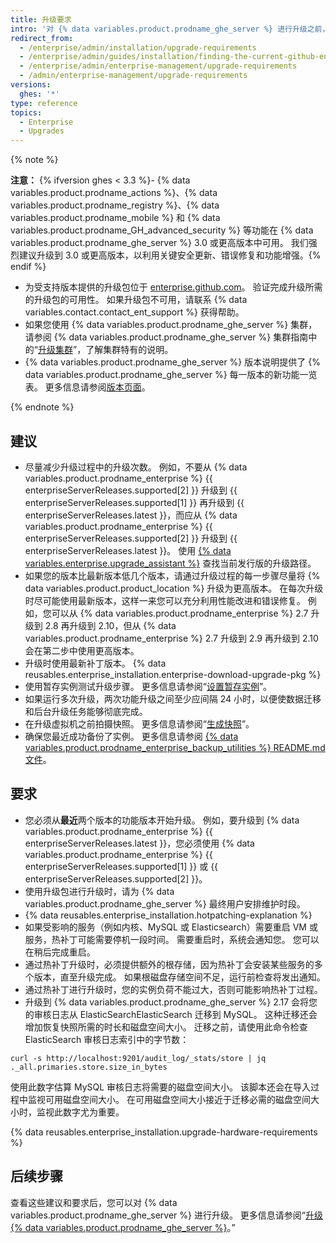 ```yaml
---
title: 升级要求
intro: '对 {% data variables.product.prodname_ghe_server %} 进行升级之前，请查阅升级策略规划的建议和要求。'
redirect_from:
  - /enterprise/admin/installation/upgrade-requirements
  - /enterprise/admin/guides/installation/finding-the-current-github-enterprise-release
  - /enterprise/admin/enterprise-management/upgrade-requirements
  - /admin/enterprise-management/upgrade-requirements
versions:
  ghes: '*'
type: reference
topics:
  - Enterprise
  - Upgrades
---
```


{% note %}

**注意：**
{% ifversion ghes < 3.3 %}- {% data variables.product.prodname_actions %}、{% data variables.product.prodname_registry %}、{% data variables.product.prodname_mobile %} 和 {% data variables.product.prodname_GH_advanced_security %} 等功能在 {% data variables.product.prodname_ghe_server %} 3.0 或更高版本中可用。 我们强烈建议升级到 3.0 或更高版本，以利用关键安全更新、错误修复和功能增强。{% endif %}
- 为受支持版本提供的升级包位于 [enterprise.github.com](https://enterprise.github.com/releases)。 验证完成升级所需的升级包的可用性。 如果升级包不可用，请联系 {% data variables.contact.contact_ent_support %} 获得帮助。
- 如果您使用 {% data variables.product.prodname_ghe_server %} 集群，请参阅 {% data variables.product.prodname_ghe_server %} 集群指南中的“[升级集群](/enterprise/admin/guides/clustering/upgrading-a-cluster/)”，了解集群特有的说明。
- {% data variables.product.prodname_ghe_server %} 版本说明提供了 {% data variables.product.prodname_ghe_server %} 每一版本的新功能一览表。 更多信息请参阅[版本页面](https://enterprise.github.com/releases)。

{% endnote %}

## 建议

- 尽量减少升级过程中的升级次数。 例如，不要从 {% data variables.product.prodname_enterprise %} {{ enterpriseServerReleases.supported[2] }} 升级到 {{ enterpriseServerReleases.supported[1] }} 再升级到 {{ enterpriseServerReleases.latest }}，而应从 {% data variables.product.prodname_enterprise %} {{ enterpriseServerReleases.supported[2] }} 升级到 {{ enterpriseServerReleases.latest }}。 使用 [{% data variables.enterprise.upgrade_assistant %}](https://support.github.com/enterprise/server-upgrade) 查找当前发行版的升级路径。
- 如果您的版本比最新版本低几个版本，请通过升级过程的每一步骤尽量将 {% data variables.product.product_location %} 升级为更高版本。 在每次升级时尽可能使用最新版本，这样一来您可以充分利用性能改进和错误修复。 例如，您可以从 {% data variables.product.prodname_enterprise %} 2.7 升级到 2.8 再升级到 2.10，但从 {% data variables.product.prodname_enterprise %} 2.7 升级到 2.9 再升级到 2.10 会在第二步中使用更高版本。
- 升级时使用最新补丁版本。 {% data reusables.enterprise_installation.enterprise-download-upgrade-pkg %}
- 使用暂存实例测试升级步骤。 更多信息请参阅“[设置暂存实例](/enterprise/admin/guides/installation/setting-up-a-staging-instance/)”。
- 如果运行多次升级，两次功能升级之间至少应间隔 24 小时，以便使数据迁移和后台升级任务能够彻底完成。
- 在升级虚拟机之前拍摄快照。 更多信息请参阅“[生成快照](/admin/enterprise-management/updating-the-virtual-machine-and-physical-resources/upgrading-github-enterprise-server#taking-a-snapshot)”。
- 确保您最近成功备份了实例。 更多信息请参阅 [{% data variables.product.prodname_enterprise_backup_utilities %} README.md 文件](https://github.com/github/backup-utils#readme)。

## 要求

- 您必须从**最近**两个版本的功能版本开始升级。 例如，要升级到 {% data variables.product.prodname_enterprise %} {{ enterpriseServerReleases.latest }}，您必须使用 {% data variables.product.prodname_enterprise %} {{ enterpriseServerReleases.supported[1] }} 或 {{ enterpriseServerReleases.supported[2] }}。
- 使用升级包进行升级时，请为 {% data variables.product.prodname_ghe_server %} 最终用户安排维护时段。
- {% data reusables.enterprise_installation.hotpatching-explanation %}
- 如果受影响的服务（例如内核、MySQL 或 Elasticsearch）需要重启 VM 或服务，热补丁可能需要停机一段时间。 需要重启时，系统会通知您。 您可以在稍后完成重启。
- 通过热补丁升级时，必须提供额外的根存储，因为热补丁会安装某些服务的多个版本，直至升级完成。 如果根磁盘存储空间不足，运行前检查将发出通知。
- 通过热补丁进行升级时，您的实例负荷不能过大，否则可能影响热补丁过程。
- 升级到 {% data variables.product.prodname_ghe_server %} 2.17 会将您的审核日志从 ElasticSearchElasticSearch 迁移到 MySQL。 这种迁移还会增加恢复快照所需的时长和磁盘空间大小。 迁移之前，请使用此命令检查 ElasticSearch 审核日志索引中的字节数：
``` shell
curl -s http://localhost:9201/audit_log/_stats/store | jq ._all.primaries.store.size_in_bytes
```
使用此数字估算 MySQL 审核日志将需要的磁盘空间大小。 该脚本还会在导入过程中监视可用磁盘空间大小。 在可用磁盘空间大小接近于迁移必需的磁盘空间大小时，监视此数字尤为重要。

{% data reusables.enterprise_installation.upgrade-hardware-requirements %}

## 后续步骤

查看这些建议和要求后，您可以对 {% data variables.product.prodname_ghe_server %} 进行升级。 更多信息请参阅“[升级 {% data variables.product.prodname_ghe_server %}](/enterprise/admin/guides/installation/upgrading-github-enterprise-server/)。”
